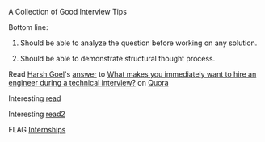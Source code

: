 A Collection of Good Interview Tips

Bottom line:

  1. Should be able to analyze the question before working on any solution.

  2. Should be able to demonstrate structural thought process.




<span class='quora-content-embed' data-name='What-makes-you-immediately-want-to-hire-an-engineer-during-a-technical-interview/answer/Harsh-Goel'>Read <a class='quora-content-link' data-width='560' data-height='260' href='https://www.quora.com/What-makes-you-immediately-want-to-hire-an-engineer-during-a-technical-interview/answer/Harsh-Goel' data-type='answer' data-id='152279685' data-key='39eb1f94a87e95b87e5791c8f082d9e4' load-full-answer='False' data-embed='ssnnuxb'><a href='https://www.quora.com/Harsh-Goel'>Harsh Goel</a>&#039;s <a href='/What-makes-you-immediately-want-to-hire-an-engineer-during-a-technical-interview#ans152279685'>answer</a> to <a href='/What-makes-you-immediately-want-to-hire-an-engineer-during-a-technical-interview' ref='canonical'><span class="rendered_qtext">What makes you immediately want to hire an engineer during a technical interview?</span></a></a> on <a href='https://www.quora.com'>Quora</a><script type="text/javascript" src="https://www.quora.com/widgets/content"></script></span>


Interesting [read](https://qr.ae/TWn4fo)

Interesting [read2](https://www.1point3acres.com/bbs/thread-537998-1-1.html)

FLAG [Internships](https://www.1point3acres.com/bbs/thread-537989-1-1.html)

